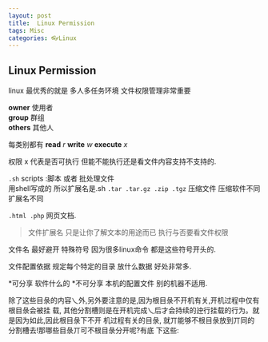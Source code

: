 ```yaml
---
layout: post
title:  Linux Permission
tags: Misc
categories: 👓Linux
---
```


## Linux Permission
 linux 最优秀的就是 多人多任务环境    文件权限管理非常重要

**owner**  使用者  
**group**  群组             
**others** 其他人
   
每类别都有 
**read**      *r*
**write**     *w*
**execute**   *x*

权限 x 代表是否可执行  但能不能执行还是看文件内容支持不支持的.

`.sh`                     scripts :脚本 或者 批处理文件   
  用shell写成的 所以扩展名是.sh
`.tar .tar.gz .zip .tgz`  压缩文件  压缩软件不同 扩展名不同

`.html .php`              网页文档.
  
> 文件扩展名 只是让你了解文本的用途而已 执行与否要看文件权限

 文件名 最好避开 特殊符号  因为很多linux命令 都是这些符号开头的.

文件配置依据 
规定每个特定的目录 放什么数据      好处非常多.


*可分享    软件什么的
*不可分享  本机的配置文件 别的机器不适用.




除了这些目彔的内容乀外,另外要注意的是,因为根目彔不开机有关,开机过程中仅有根目彔会被挂 载, 其他分割槽则是在开机完成乀后才会持续的迚行挂载的行为。就是因为如此,因此根目彔下不开 机过程有关的目彔, 就丌能够不根目彔放到丌同的分割槽去!那哪些目彔丌可不根目彔分开呢?有底 下这些: 
  

 

















